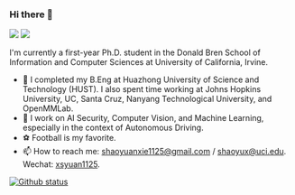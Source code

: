 ### Hi there 👋

[![](https://img.shields.io/badge/🌐%20%20%20Homepage-red??&style=flat-square)](https://daniel-xsy.github.io/)
[![](https://img.shields.io/badge/Google%20Scholar-%234285F4.svg?&style=flat-square&logo=google-scholar&logoColor=white)](https://scholar.google.com/citations?hl=zh-CN&user=s1m55YoAAAAJ)

I'm currently a first-year Ph.D. student in the Donald Bren School of Information and Computer Sciences at University of California, Irvine.

- 🔬 I completed my B.Eng at Huazhong University of Science and Technology (HUST). I also spent time working at Johns Hopkins University, UC, Santa Cruz, Nanyang Technological University, and OpenMMLab.
- 🔭 I work on AI Security, Computer Vision, and Machine Learning, especially in the context of Autonomous Driving.
- ⚽ Football is my favorite.
- 📫 How to reach me: shaoyuanxie1125@gmail.com / shaoyux@uci.edu. Wechat: [xsyuan1125]().


[![Github status](https://github-readme-stats.vercel.app/api?username=Daniel-xsy)]()
